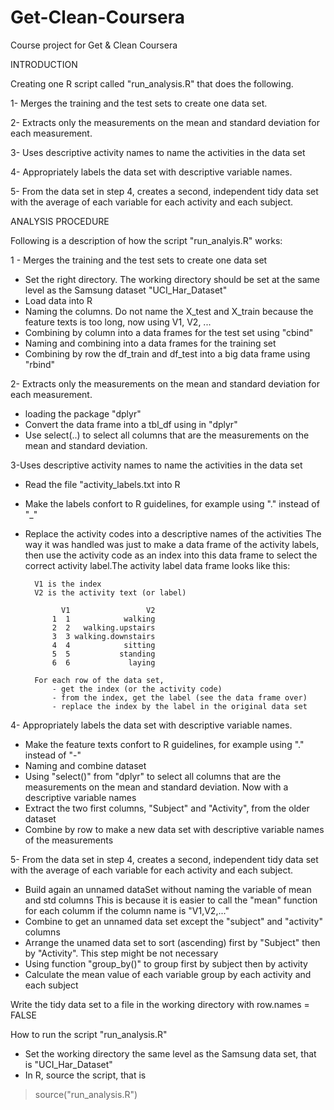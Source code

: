 # Get-Clean-Coursera
Course project for Get &amp; Clean Coursera 

INTRODUCTION

Creating one R script called "run_analysis.R" that does the following. 

1- Merges the training and the test sets to create one data set.

2- Extracts only the measurements on the mean and standard deviation for each measurement. 

3- Uses descriptive activity names to name the activities in the data set

4- Appropriately labels the data set with descriptive variable names. 

5- From the data set in step 4, creates a second, independent tidy data set with the 
average of each variable for each activity and each subject.

ANALYSIS PROCEDURE

Following is a description of how the script "run_analyis.R" works:

1 - Merges the training and the test sets to create one data set
- Set the right directory. The working directory should be set at the same level 
as the Samsung dataset "UCI_Har_Dataset"
- Load data into R
- Naming the columns. Do not name the X_test and X_train because the feature texts 
is too long, now using V1, V2, ...
- Combining by column into a data frames for the test set using "cbind"
- Naming and combining into a data frames for the training set
- Combining by row the df_train and df_test into a big data frame using "rbind"

2- Extracts only the measurements on the mean and standard deviation for each measurement. 
- loading the package "dplyr"
- Convert the data frame into a tbl_df using in "dplyr"
- Use select(..) to select all columns that are the measurements on the mean and 
	standard deviation.

3-Uses descriptive activity names to name the activities in the data set
- Read the file "activity_labels.txt into R
- Make the labels confort to R guidelines, for example using "." instead of "_"
- Replace the activity codes into a descriptive names of the activities 
	The way it was handled was just to make a data frame of the activity labels,
		then use the activity code as an index into this data frame to select the 
		correct activity label.The activity label data frame looks like this:

		V1 is the index 
		V2 is the activity text (or label)

			  V1                 V2
			1  1            walking
			2  2   walking.upstairs
			3  3 walking.downstairs
			4  4            sitting
			5  5           standing
			6  6             laying
			
		For each row of the data set, 
			- get the index (or the activity code)
			- from the index, get the label (see the data frame over)
			- replace the index by the label in the original data set			

4- Appropriately labels the data set with descriptive variable names. 
- Make the feature texts confort to R guidelines, for example using "." instead of "-"
- Naming and combine dataset 
- Using "select()" from "dplyr" to select all columns that are the measurements on 
the mean and standard deviation. Now with a descriptive variable names
- Extract the two first columns, "Subject" and "Activity", from the older dataset
- Combine by row to make a new data set with descriptive variable names of the 
measurements 

5- From the data set in step 4, creates a second, independent tidy data set with 
   the average of each variable for each activity and each subject.
- Build again an unnamed dataSet without naming the variable of mean and std columns
 This is because it is easier to call the "mean" function for each columm 
 if the column name is "V1,V2,..."
- Combine to get an unnamed data set except the "subject" and "activity" columns
- Arrange the unamed data set to sort (ascending) first by "Subject" then 
by "Activity". This step might be not necessary
- Using function "group_by()" to group first by subject then by activity
- Calculate the mean value of each variable group by each activity and each subject 

Write the tidy data set to a file in the working directory with row.names = FALSE

How to run the script "run_analysis.R"
- Set the working directory the same level as the Samsung data set, that is "UCI_Har_Dataset"
- In R, source the script, that is
> source("run_analysis.R")
